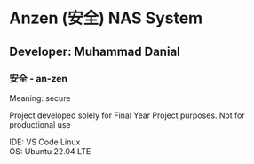 # Anzen (安全) NAS System
## Developer: Muhammad Danial
### 安全 - an-zen
Meaning: secure

Project developed solely for Final Year Project purposes. Not for productional use

IDE: VS Code Linux \
OS: Ubuntu 22.04 LTE